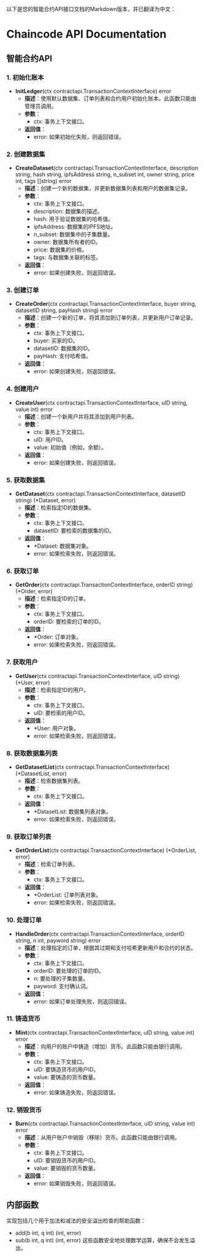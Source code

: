 以下是您的智能合约API接口文档的Markdown版本，并已翻译为中文：

# Chaincode API Documentation
## 智能合约API

### 1. 初始化账本

- **InitLedger**(ctx contractapi.TransactionContextInterface) error
  - **描述**：使用默认数据集、订单列表和合约用户初始化账本。此函数只能由管理员调用。
  - **参数**：
    - ctx: 事务上下文接口。
  - **返回值**：
    - error: 如果初始化失败，则返回错误。


### 2. 创建数据集

- **CreateDataset**(ctx contractapi.TransactionContextInterface, description string, hash string, ipfsAddress string, n_subset int, owner string, price int, tags []string) error
  - **描述**：创建一个新的数据集，并更新数据集列表和用户的数据集记录。
  - **参数**：
    - ctx: 事务上下文接口。
    - description: 数据集的描述。
    - hash: 用于验证数据集的哈希值。
    - ipfsAddress: 数据集的IPFS地址。
    - n_subset: 数据集中的子集数量。
    - owner: 数据集所有者的ID。
    - price: 数据集的价格。
    - tags: 与数据集关联的标签。
  - **返回值**：
    - error: 如果创建失败，则返回错误。


### 3. 创建订单

- **CreateOrder**(ctx contractapi.TransactionContextInterface, buyer string, datasetID string, payHash string) error
  - **描述**：创建一个新的订单，将其添加到订单列表，并更新用户订单记录。
  - **参数**：
    - ctx: 事务上下文接口。
    - buyer: 买家的ID。
    - datasetID: 数据集的ID。
    - payHash: 支付哈希值。
  - **返回值**：
    - error: 如果创建失败，则返回错误。


### 4. 创建用户

- **CreateUser**(ctx contractapi.TransactionContextInterface, uID string, value int) error
  - **描述**：创建一个新用户并将其添加到用户列表。
  - **参数**：
    - ctx: 事务上下文接口。
    - uID: 用户ID。
    - value: 初始值（例如，余额）。
  - **返回值**：
    - error: 如果创建失败，则返回错误。


### 5. 获取数据集

- **GetDataset**(ctx contractapi.TransactionContextInterface, datasetID string) (*Dataset, error)
  - **描述**：检索指定ID的数据集。
  - **参数**：
    - ctx: 事务上下文接口。
    - datasetID: 要检索的数据集的ID。
  - **返回值**：
    - *Dataset: 数据集对象。
    - error: 如果检索失败，则返回错误。


### 6. 获取订单

- **GetOrder**(ctx contractapi.TransactionContextInterface, orderID string) (*Order, error)
  - **描述**：检索指定ID的订单。
  - **参数**：
    - ctx: 事务上下文接口。
    - orderID: 要检索的订单的ID。
  - **返回值**：
    - *Order: 订单对象。
    - error: 如果检索失败，则返回错误。


### 7. 获取用户

- **GetUser**(ctx contractapi.TransactionContextInterface, uID string) (*User, error)
  - **描述**：检索指定ID的用户。
  - **参数**：
    - ctx: 事务上下文接口。
    - uID: 要检索的用户ID。
  - **返回值**：
    - *User: 用户对象。
    - error: 如果检索失败，则返回错误。


### 8. 获取数据集列表

- **GetDatasetList**(ctx contractapi.TransactionContextInterface) (*DatasetList, error)
  - **描述**：检索数据集列表。
  - **参数**：
    - ctx: 事务上下文接口。
  - **返回值**：
    - *DatasetList: 数据集列表对象。
    - error: 如果检索失败，则返回错误。


### 9. 获取订单列表

- **GetOrderList**(ctx contractapi.TransactionContextInterface) (*OrderList, error)
  - **描述**：检索订单列表。
  - **参数**：
    - ctx: 事务上下文接口。
  - **返回值**：
    - *OrderList: 订单列表对象。
    - error: 如果检索失败，则返回错误。


### 10. 处理订单

- **HandleOrder**(ctx contractapi.TransactionContextInterface, orderID string, n int, payword string) error
  - **描述**：处理指定的订单，根据其过期和支付哈希更新用户和合约的状态。
  - **参数**：
    - ctx: 事务上下文接口。
    - orderID: 要处理的订单的ID。
    - n: 要处理的子集数量。
    - payword: 支付确认词。
  - **返回值**：
    - error: 如果订单处理失败，则返回错误。


### 11. 铸造货币

- **Mint**(ctx contractapi.TransactionContextInterface, uID string, value int) error
  - **描述**：向用户的账户中铸造（增加）货币。此函数只能由银行调用。
  - **参数**：
    - ctx: 事务上下文接口。
    - uID: 要铸造货币的用户ID。
    - value: 要铸造的货币数量。
  - **返回值**：
    - error: 如果铸造失败，则返回错误。


### 12. 销毁货币

- **Burn**(ctx contractapi.TransactionContextInterface, uID string, value int) error
  - **描述**：从用户账户中销毁（移除）货币。此函数只能由银行调用。
  - **参数**：
    - ctx: 事务上下文接口。
    - uID: 要销毁货币的用户ID。
    - value: 要销毁的货币数量。
  - **返回值**：
    - error: 如果销毁失败，则返回错误。


## 内部函数
实现包括几个用于加法和减法的安全溢出检查的帮助函数：
- add(b int, q int) (int, error)
- sub(b int, q int) (int, error)
这些函数安全地处理数学运算，确保不会发生溢出。
